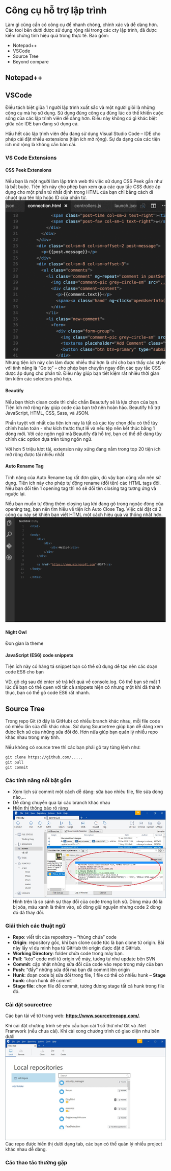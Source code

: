 # Công cụ hỗ trợ lập trình

Làm gì cũng cần có công cụ để nhanh chóng, chính xác và dễ dàng hơn. Các tool bên dưới được sử dụng rộng rãi trong các cty lập trình, đã được kiểm chứng tính hiệu quả trong thực tế. Bao gồm:

* Notepad++
* VSCode
* Source Tree
* Beyond compare

## Notepad++

## VSCode

Điều tách biệt giữa 1 người lập trình xuất sắc và một người giỏi là những công cụ mà họ sử dụng. Sử dụng đúng công cụ đúng lúc có thể khiến cuộc sống của các lập trình viên dễ dàng hơn. Điều này không có gì khác biệt giữa các IDE bạn đang sử dụng cả.

Hầu hết các lập trình viên đều đang sử dụng Visual Studio Code – IDE cho phép cài đặt nhiều extensions (tiện ích mở rộng). Sự đa dạng của các tiện ích mở rộng là không cần bàn cãi.

### VS Code Extensions

#### CSS Peek Extensions

Nếu bạn là một người làm lập trình web thì việc sử dụng CSS Peek gần như là bắt buộc. Tiện ích này cho phép bạn xem qua các quy tắc CSS được áp dụng cho một phần tử nhất định trong HTML của bạn chỉ bằng cách di chuột qua tên lớp hoặc ID của phần tử.
![](images/csspeek.gif)
Nhưng tiện ích này còn làm được nhiều thứ hơn là chỉ cho bạn thấy các style với tính năng là “Go to” – cho phép bạn chuyển ngay đến các quy tắc CSS được áp dụng cho phần tử. Điều này giúp bạn tiết kiệm rất nhiều thời gian tìm kiếm các selectors phù hợp.

#### Beautify

Nếu bạn thích clean code thì chắc chắn Beautufy sẽ là lựa chọn của bạn. Tiện ích mở rộng này giúp code của bạn trở nên hoàn hảo. Beautify hỗ trợ JavaScript, HTML, CSS, Sass, và JSON.

Phần tuyệt vời nhất của tiện ích này là tất cả các tùy chọn đều có thể tùy chỉnh hoàn toàn - như kích thước thụt lề và nếu tệp nên kết thúc bằng 1 dòng mới. Với các ngôn ngữ mà Beautify đã hỗ trợ, bạn có thể dễ dàng tùy chỉnh các option dựa trên từng ngôn ngữ.

Với hơn 5 triệu lượt tải, extension này xứng đang nằm trong top 20 tiện ích mở rộng được tải nhiều nhất

#### Auto Rename Tag

Tính năng của Auto Rename tag rất đơn giản, dù vậy bạn cũng vẫn nên sử dụng. Tiên ích này cho phép tự động rename (đổi tên) các HTML tags đôi. Nếu bạn đổi tên 1 opening tag thì nó sẽ đổi tên closing tag tương ứng và ngược lại.

Nếu bạn muốn tự động thêm closing tag khi đang gõ trong ngoặc đóng của opening tag, bạn nên tìm hiểu về tiện ích Auto Close Tag. Việc cài đặt cả 2 công cụ này sẽ khiến bạn viết HTML một cách hiệu quả và thống nhất hơn.
![](images/autorename.gif)

#### Night Owl

Đon gian la theme

#### JavaScript (ES6) code snippets

Tiện ích này có hàng tá snippet bạn có thể sử dụng để tạo nên các đoạn code ES6 cho bạn

VD, gõ  clg  sau đó enter sẽ trả kết quả về console.log. Có thể bạn sẽ mất 1 lúc để bạn có thể quen với tất cả snippets hiện có nhưng một khi đã thành thục, bạn có thể gõ code ES6 rất nhanh.

## Source Tree

Trong repo Git (ở đây là GitHub) có nhiều branch khác nhau, mỗi file code có nhiều lần sửa đổi khác nhau. Sử dụng Sourcetree giúp bạn dễ dàng xem được lịch sử của những sửa đổi đó. Hơn nữa giúp bạn quản lý nhiều repo khác nhau trong máy tính.

Nếu không có source tree thì các bạn phải gõ tay từng lệnh như:
```
git clone https://github.com/.....
git pull
git commit
```
### Các tính năng nổi bật gồm

* Xem lịch sử commit một cách dễ dàng: sửa bao nhiêu file, file sửa dòng nào,…
* Dễ dàng chuyển qua lại các branch khác nhau
* Hiển thị thông báo rõ ràng
![](images/sourcetree-code-compare.jpg)
Hình trên là so sánh sự thay đổi của code trong lịch sử. Dòng màu đỏ là bị xóa, màu xanh là thêm vào, số dòng giữ nguyên nhưng code 2 dòng đó đã thay đổi.

### Giải thích các thuật ngữ

* **Repo**: viết tắt của repository – “thùng chứa” code
* **Origin**: repository gốc, khi bạn clone code tức là bạn clone từ origin. Bài này lấy ví dụ minh họa từ GitHub thì origin được đặt ở GitHub.
* **Working Directory**: folder chứa code trong máy bạn.
* **Pull**: “kéo” code mới từ origin về máy, tương tự như update bên SVN
* **Commit**: cập nhật những sửa đổi của code vào repo trong máy của bạn
* **Push**: “đẩy” những sửa đổi mà bạn đã commit lên origin
* **Hunk**: đoạn code bị sửa đổi trong file, 1 file có thể có nhiều hunk
– **Stage hunk**: chọn hunk để commit
* **Stage file**: chọn file để commit, tương đương stage tất cả hunk trong file đó.
### Cài đặt sourcetree
Các bạn tải về từ trang web: **https://www.sourcetreeapp.com/**.

Khi cài đặt chương trình sẽ yêu cầu bạn cài 1 số thứ như Git và .Net Framwork (nếu chưa cài). Khi cài xong chương trình có giao diện như bên dưới
![](images/sourcetree-main.jpg)
Các repo được hiển thị dưới dạng tab, các bạn có thể quản lý nhiều project khác nhau dễ dàng.

### Các thao tác thường gặp
